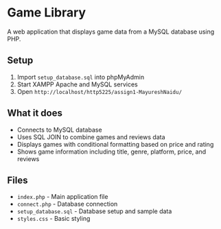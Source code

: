 # Game Library

A web application that displays game data from a MySQL database using PHP.

## Setup

1. Import `setup_database.sql` into phpMyAdmin
2. Start XAMPP Apache and MySQL services  
3. Open `http://localhost/http5225/assign1-MayureshNaidu/`

## What it does

- Connects to MySQL database
- Uses SQL JOIN to combine games and reviews data
- Displays games with conditional formatting based on price and rating
- Shows game information including title, genre, platform, price, and reviews

## Files

- `index.php` - Main application file
- `connect.php` - Database connection
- `setup_database.sql` - Database setup and sample data
- `styles.css` - Basic styling
